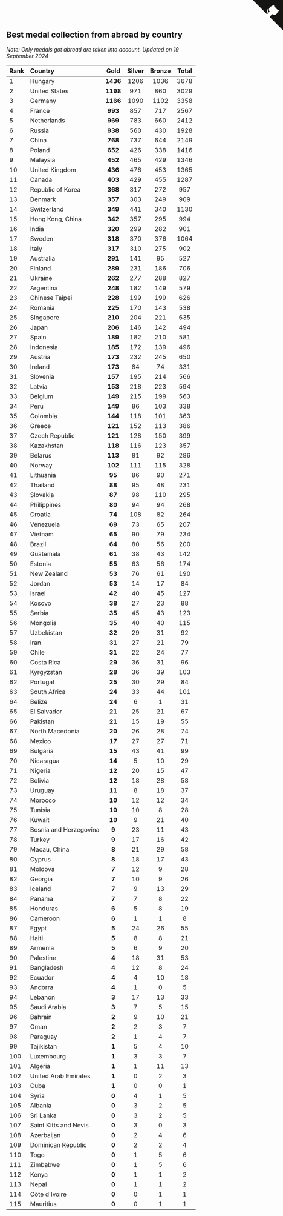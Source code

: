 ## Best medal collection from abroad by country

*Note: Only medals got abroad are taken into account.*
*Updated on 19 September 2024*

| Rank | Country | Gold | Silver | Bronze | Total |
| :--- | :--- | :--: | :--: | :--: | :--: |
| 1 | Hungary | **1436** | 1206 | 1036 | 3678 |
| 2 | United States | **1198** | 971 | 860 | 3029 |
| 3 | Germany | **1166** | 1090 | 1102 | 3358 |
| 4 | France | **993** | 857 | 717 | 2567 |
| 5 | Netherlands | **969** | 783 | 660 | 2412 |
| 6 | Russia | **938** | 560 | 430 | 1928 |
| 7 | China | **768** | 737 | 644 | 2149 |
| 8 | Poland | **652** | 426 | 338 | 1416 |
| 9 | Malaysia | **452** | 465 | 429 | 1346 |
| 10 | United Kingdom | **436** | 476 | 453 | 1365 |
| 11 | Canada | **403** | 429 | 455 | 1287 |
| 12 | Republic of Korea | **368** | 317 | 272 | 957 |
| 13 | Denmark | **357** | 303 | 249 | 909 |
| 14 | Switzerland | **349** | 441 | 340 | 1130 |
| 15 | Hong Kong, China | **342** | 357 | 295 | 994 |
| 16 | India | **320** | 299 | 282 | 901 |
| 17 | Sweden | **318** | 370 | 376 | 1064 |
| 18 | Italy | **317** | 310 | 275 | 902 |
| 19 | Australia | **291** | 141 | 95 | 527 |
| 20 | Finland | **289** | 231 | 186 | 706 |
| 21 | Ukraine | **262** | 277 | 288 | 827 |
| 22 | Argentina | **248** | 182 | 149 | 579 |
| 23 | Chinese Taipei | **228** | 199 | 199 | 626 |
| 24 | Romania | **225** | 170 | 143 | 538 |
| 25 | Singapore | **210** | 204 | 221 | 635 |
| 26 | Japan | **206** | 146 | 142 | 494 |
| 27 | Spain | **189** | 182 | 210 | 581 |
| 28 | Indonesia | **185** | 172 | 139 | 496 |
| 29 | Austria | **173** | 232 | 245 | 650 |
| 30 | Ireland | **173** | 84 | 74 | 331 |
| 31 | Slovenia | **157** | 195 | 214 | 566 |
| 32 | Latvia | **153** | 218 | 223 | 594 |
| 33 | Belgium | **149** | 215 | 199 | 563 |
| 34 | Peru | **149** | 86 | 103 | 338 |
| 35 | Colombia | **144** | 118 | 101 | 363 |
| 36 | Greece | **121** | 152 | 113 | 386 |
| 37 | Czech Republic | **121** | 128 | 150 | 399 |
| 38 | Kazakhstan | **118** | 116 | 123 | 357 |
| 39 | Belarus | **113** | 81 | 92 | 286 |
| 40 | Norway | **102** | 111 | 115 | 328 |
| 41 | Lithuania | **95** | 86 | 90 | 271 |
| 42 | Thailand | **88** | 95 | 48 | 231 |
| 43 | Slovakia | **87** | 98 | 110 | 295 |
| 44 | Philippines | **80** | 94 | 94 | 268 |
| 45 | Croatia | **74** | 108 | 82 | 264 |
| 46 | Venezuela | **69** | 73 | 65 | 207 |
| 47 | Vietnam | **65** | 90 | 79 | 234 |
| 48 | Brazil | **64** | 80 | 56 | 200 |
| 49 | Guatemala | **61** | 38 | 43 | 142 |
| 50 | Estonia | **55** | 63 | 56 | 174 |
| 51 | New Zealand | **53** | 76 | 61 | 190 |
| 52 | Jordan | **53** | 14 | 17 | 84 |
| 53 | Israel | **42** | 40 | 45 | 127 |
| 54 | Kosovo | **38** | 27 | 23 | 88 |
| 55 | Serbia | **35** | 45 | 43 | 123 |
| 56 | Mongolia | **35** | 40 | 40 | 115 |
| 57 | Uzbekistan | **32** | 29 | 31 | 92 |
| 58 | Iran | **31** | 27 | 21 | 79 |
| 59 | Chile | **31** | 22 | 24 | 77 |
| 60 | Costa Rica | **29** | 36 | 31 | 96 |
| 61 | Kyrgyzstan | **28** | 36 | 39 | 103 |
| 62 | Portugal | **25** | 30 | 29 | 84 |
| 63 | South Africa | **24** | 33 | 44 | 101 |
| 64 | Belize | **24** | 6 | 1 | 31 |
| 65 | El Salvador | **21** | 25 | 21 | 67 |
| 66 | Pakistan | **21** | 15 | 19 | 55 |
| 67 | North Macedonia | **20** | 26 | 28 | 74 |
| 68 | Mexico | **17** | 27 | 27 | 71 |
| 69 | Bulgaria | **15** | 43 | 41 | 99 |
| 70 | Nicaragua | **14** | 5 | 10 | 29 |
| 71 | Nigeria | **12** | 20 | 15 | 47 |
| 72 | Bolivia | **12** | 18 | 28 | 58 |
| 73 | Uruguay | **11** | 8 | 18 | 37 |
| 74 | Morocco | **10** | 12 | 12 | 34 |
| 75 | Tunisia | **10** | 10 | 8 | 28 |
| 76 | Kuwait | **10** | 9 | 21 | 40 |
| 77 | Bosnia and Herzegovina | **9** | 23 | 11 | 43 |
| 78 | Turkey | **9** | 17 | 16 | 42 |
| 79 | Macau, China | **8** | 21 | 29 | 58 |
| 80 | Cyprus | **8** | 18 | 17 | 43 |
| 81 | Moldova | **7** | 12 | 9 | 28 |
| 82 | Georgia | **7** | 10 | 9 | 26 |
| 83 | Iceland | **7** | 9 | 13 | 29 |
| 84 | Panama | **7** | 7 | 8 | 22 |
| 85 | Honduras | **6** | 5 | 8 | 19 |
| 86 | Cameroon | **6** | 1 | 1 | 8 |
| 87 | Egypt | **5** | 24 | 26 | 55 |
| 88 | Haiti | **5** | 8 | 8 | 21 |
| 89 | Armenia | **5** | 6 | 9 | 20 |
| 90 | Palestine | **4** | 18 | 31 | 53 |
| 91 | Bangladesh | **4** | 12 | 8 | 24 |
| 92 | Ecuador | **4** | 4 | 10 | 18 |
| 93 | Andorra | **4** | 1 | 0 | 5 |
| 94 | Lebanon | **3** | 17 | 13 | 33 |
| 95 | Saudi Arabia | **3** | 7 | 5 | 15 |
| 96 | Bahrain | **2** | 9 | 10 | 21 |
| 97 | Oman | **2** | 2 | 3 | 7 |
| 98 | Paraguay | **2** | 1 | 4 | 7 |
| 99 | Tajikistan | **1** | 5 | 4 | 10 |
| 100 | Luxembourg | **1** | 3 | 3 | 7 |
| 101 | Algeria | **1** | 1 | 11 | 13 |
| 102 | United Arab Emirates | **1** | 0 | 2 | 3 |
| 103 | Cuba | **1** | 0 | 0 | 1 |
| 104 | Syria | **0** | 4 | 1 | 5 |
| 105 | Albania | **0** | 3 | 2 | 5 |
| 106 | Sri Lanka | **0** | 3 | 2 | 5 |
| 107 | Saint Kitts and Nevis | **0** | 3 | 0 | 3 |
| 108 | Azerbaijan | **0** | 2 | 4 | 6 |
| 109 | Dominican Republic | **0** | 2 | 2 | 4 |
| 110 | Togo | **0** | 1 | 5 | 6 |
| 111 | Zimbabwe | **0** | 1 | 5 | 6 |
| 112 | Kenya | **0** | 1 | 1 | 2 |
| 113 | Nepal | **0** | 1 | 1 | 2 |
| 114 | Côte d'Ivoire | **0** | 0 | 1 | 1 |
| 115 | Mauritius | **0** | 0 | 1 | 1 |


<a href="https://github.com/JustinTimeCuber/wca_statistics" class="github-corner" aria-label="View source on Github"><svg width="80" height="80" viewBox="0 0 250 250" style="fill:#151513; color:#fff; position: absolute; top: 0; border: 0; right: 0;" aria-hidden="true"><path d="M0,0 L115,115 L130,115 L142,142 L250,250 L250,0 Z"></path><path d="M128.3,109.0 C113.8,99.7 119.0,89.6 119.0,89.6 C122.0,82.7 120.5,78.6 120.5,78.6 C119.2,72.0 123.4,76.3 123.4,76.3 C127.3,80.9 125.5,87.3 125.5,87.3 C122.9,97.6 130.6,101.9 134.4,103.2" fill="currentColor" style="transform-origin: 130px 106px;" class="octo-arm"></path><path d="M115.0,115.0 C114.9,115.1 118.7,116.5 119.8,115.4 L133.7,101.6 C136.9,99.2 139.9,98.4 142.2,98.6 C133.8,88.0 127.5,74.4 143.8,58.0 C148.5,53.4 154.0,51.2 159.7,51.0 C160.3,49.4 163.2,43.6 171.4,40.1 C171.4,40.1 176.1,42.5 178.8,56.2 C183.1,58.6 187.2,61.8 190.9,65.4 C194.5,69.0 197.7,73.2 200.1,77.6 C213.8,80.2 216.3,84.9 216.3,84.9 C212.7,93.1 206.9,96.0 205.4,96.6 C205.1,102.4 203.0,107.8 198.3,112.5 C181.9,128.9 168.3,122.5 157.7,114.1 C157.9,116.9 156.7,120.9 152.7,124.9 L141.0,136.5 C139.8,137.7 141.6,141.9 141.8,141.8 Z" fill="currentColor" class="octo-body"></path></svg></a><style>.github-corner:hover .octo-arm{animation:octocat-wave 560ms ease-in-out}@keyframes octocat-wave{0%,100%{transform:rotate(0)}20%,60%{transform:rotate(-25deg)}40%,80%{transform:rotate(10deg)}}@media (max-width:500px){.github-corner:hover .octo-arm{animation:none}.github-corner .octo-arm{animation:octocat-wave 560ms ease-in-out}}</style>
